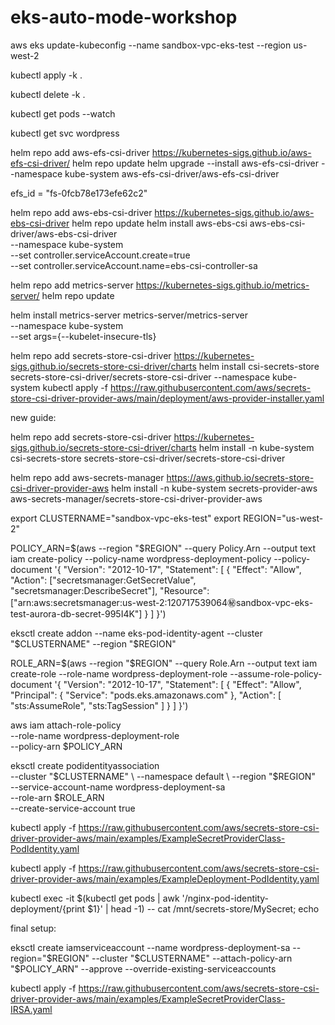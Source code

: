 # eks-auto-mode-workshop


aws eks update-kubeconfig --name sandbox-vpc-eks-test --region us-west-2



kubectl apply -k .

kubectl delete -k .



kubectl get pods --watch


kubectl get svc wordpress




helm repo add aws-efs-csi-driver https://kubernetes-sigs.github.io/aws-efs-csi-driver/
helm repo update
helm upgrade --install aws-efs-csi-driver --namespace kube-system aws-efs-csi-driver/aws-efs-csi-driver



efs_id = "fs-0fcb78e173efe62c2"





helm repo add aws-ebs-csi-driver https://kubernetes-sigs.github.io/aws-ebs-csi-driver
helm repo update
helm install aws-ebs-csi aws-ebs-csi-driver/aws-ebs-csi-driver \
  --namespace kube-system \
  --set controller.serviceAccount.create=true \
  --set controller.serviceAccount.name=ebs-csi-controller-sa



helm repo add metrics-server https://kubernetes-sigs.github.io/metrics-server/
helm repo update

helm install metrics-server metrics-server/metrics-server \
  --namespace kube-system \
  --set args={--kubelet-insecure-tls}



helm repo add secrets-store-csi-driver https://kubernetes-sigs.github.io/secrets-store-csi-driver/charts
helm install csi-secrets-store secrets-store-csi-driver/secrets-store-csi-driver --namespace kube-system
kubectl apply -f https://raw.githubusercontent.com/aws/secrets-store-csi-driver-provider-aws/main/deployment/aws-provider-installer.yaml




new guide:

helm repo add secrets-store-csi-driver https://kubernetes-sigs.github.io/secrets-store-csi-driver/charts
helm install -n kube-system csi-secrets-store secrets-store-csi-driver/secrets-store-csi-driver

helm repo add aws-secrets-manager https://aws.github.io/secrets-store-csi-driver-provider-aws
helm install -n kube-system secrets-provider-aws aws-secrets-manager/secrets-store-csi-driver-provider-aws



export CLUSTERNAME="sandbox-vpc-eks-test"
export REGION="us-west-2"

POLICY_ARN=$(aws --region "$REGION" --query Policy.Arn --output text iam create-policy --policy-name wordpress-deployment-policy --policy-document '{
    "Version": "2012-10-17",
    "Statement": [ {
        "Effect": "Allow",
        "Action": ["secretsmanager:GetSecretValue", "secretsmanager:DescribeSecret"],
        "Resource": ["arn:aws:secretsmanager:us-west-2:120717539064:secret:sandbox-vpc-eks-test-aurora-db-secret-995I4K"]
    } ]
}')

eksctl create addon --name eks-pod-identity-agent --cluster "$CLUSTERNAME" --region "$REGION"



ROLE_ARN=$(aws --region "$REGION" --query Role.Arn --output text iam create-role --role-name wordpress-deployment-role --assume-role-policy-document '{
    "Version": "2012-10-17",
    "Statement": [
        {
            "Effect": "Allow",
            "Principal": {
                "Service": "pods.eks.amazonaws.com"
            },
            "Action": [
                "sts:AssumeRole",
                "sts:TagSession"
            ]
        }
    ]
}')

aws iam attach-role-policy \
    --role-name wordpress-deployment-role \
    --policy-arn $POLICY_ARN


eksctl create podidentityassociation \
    --cluster "$CLUSTERNAME" \
    --namespace default \
    --region "$REGION" \
    --service-account-name wordpress-deployment-sa \
    --role-arn $ROLE_ARN \
    --create-service-account true


kubectl apply -f https://raw.githubusercontent.com/aws/secrets-store-csi-driver-provider-aws/main/examples/ExampleSecretProviderClass-PodIdentity.yaml

kubectl apply -f https://raw.githubusercontent.com/aws/secrets-store-csi-driver-provider-aws/main/examples/ExampleDeployment-PodIdentity.yaml



kubectl exec -it $(kubectl get pods | awk '/nginx-pod-identity-deployment/{print $1}' | head -1) -- cat /mnt/secrets-store/MySecret; echo





final setup:


eksctl create iamserviceaccount --name wordpress-deployment-sa --region="$REGION" --cluster "$CLUSTERNAME" --attach-policy-arn "$POLICY_ARN" --approve --override-existing-serviceaccounts



kubectl apply -f https://raw.githubusercontent.com/aws/secrets-store-csi-driver-provider-aws/main/examples/ExampleSecretProviderClass-IRSA.yaml